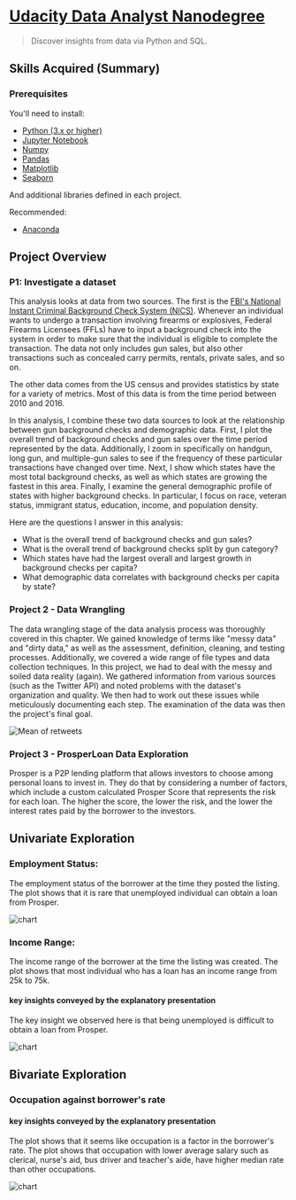 # [Udacity Data Analyst Nanodegree](https://www.udacity.com/course/data-analyst-nanodegree--nd002)

> Discover insights from data via Python and SQL.

## Skills Acquired (Summary)


### Prerequisites

You'll need to install:

* [Python (3.x or higher)](https://www.python.org/downloads/)
* [Jupyter Notebook](https://jupyter.org/)
* [Numpy](http://www.numpy.org/)
* [Pandas](http://pandas.pydata.org/)
* [Matplotlib](https://matplotlib.org/)
* [Seaborn](https://seaborn.pydata.org/)

And additional libraries defined in each project.

Recommended:

* [Anaconda](https://www.anaconda.com/distribution/#download-section)

## Project Overview

### P1: Investigate a dataset

This analysis looks at data from two sources. The first is the [FBI's National Instant Criminal Background Check System (NICS)](https://www.fbi.gov/file-repository/nics_firearm_checks_-_month_year_by_state_type.pdf/view). Whenever an individual wants to undergo a transaction involving firearms or explosives, Federal Firearms Licensees (FFLs) have to input a background check into the system in order to make sure that the individual is eligible to complete the transaction. The data not only includes gun sales, but also other transactions such as concealed carry permits, rentals, private sales, and so on.

The other data comes from the US census and provides statistics by state for a variety of metrics. Most of this data is from the time period between 2010 and 2016.

In this analysis, I combine these two data sources to look at the relationship between gun background checks and demographic data. First, I plot the overall trend of background checks and gun sales over the time period represented by the data. Additionally, I zoom in specifically on handgun, long gun, and multiple-gun sales to see if the frequency of these particular transactions have changed over time. Next, I show which states have the most total background checks, as well as which states are growing the fastest in this area. Finally, I examine the general demographic profile of states with higher background checks. In particular, I focus on race, veteran status, immigrant status, education, income, and population density.

Here are the questions I answer in this analysis:
- What is the overall trend of background checks and gun sales?
- What is the overall trend of background checks split by gun category?
- Which states have had the largest overall and largest growth in background checks per capita?
- What demographic data correlates with background checks per capita by state?

### Project 2 - Data Wrangling

The data wrangling stage of the data analysis process was thoroughly covered in this chapter. We gained knowledge of terms like "messy data" and "dirty data," as well as the assessment, definition, cleaning, and testing processes. Additionally, we covered a wide range of file types and data collection techniques.
In this project, we had to deal with the messy and soiled data reality (again). We gathered information from various sources (such as the Twitter API) and noted problems with the dataset's organization and quality. We then had to work out these issues while meticulously documenting each step. The examination of the data was then the project's final goal.

![Mean of retweets](https://github.com/DataLind/Udacity-Data-Analyst-Nanodegree/blob/master/mean_of_retweets_per_month-year_combination.png)

### Project 3 - ProsperLoan Data Exploration

Prosper is a P2P lending platform that allows investors to choose among personal loans to invest in. They do that by considering a number of factors, which include a custom calculated Prosper Score that represents the risk for each loan. The higher the score, the lower the risk, and the lower the interest rates paid by the borrower to the investors.

## Univariate Exploration
### Employment Status:
The employment status of the borrower at the time they posted the listing.
The plot shows that it is rare that unemployed individual can obtain a loan from Prosper.

![chart](img/1.png)
### Income Range:
The income range of the borrower at the time the listing was created.
The plot shows that most individual who has a loan has an income range from 25k to 75k.

#### key insights conveyed by the explanatory presentation
The key insight we observed here is that being unemployed is difficult to obtain a loan from Prosper.

![chart](img/2.png)

## Bivariate Exploration

### Occupation against borrower's rate

#### key insights conveyed by the explanatory presentation
The plot shows that it seems like occupation is a factor in the borrower's rate.
The plot shows that occupation with lower average salary such as clerical, nurse's aid, bus driver and teacher's aide, have higher median rate than other occupations.

![chart](img/10.png)








